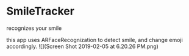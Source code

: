 # SmileTracker
recognizes your smile

this app uses ARFaceRecognization to detect smile, and change emoji accordingly.
![](Screen Shot 2019-02-05 at 6.20.26 PM.png)
